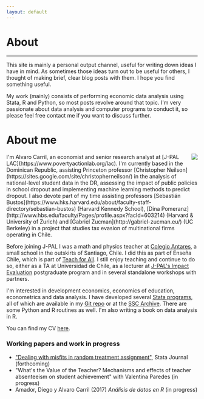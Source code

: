```yaml
---
layout: default
---
```


# About
<hr>

This site is mainly a personal output channel, useful for writing down ideas I have in mind. As sometimes those ideas turn out to be useful for others, I thought of making brief, clear blog posts with them. I hope you find something useful.

My work (mainly) consists of performing economic data analysis using Stata, R and Python, so most posts revolve around that topic. I'm very passionate about data analysis and computer programs to conduct it, so please feel free contact me if you want to discuss further.

# About me

<img style="float: right; margin-left:20px;" src="../files/photo_cv.jpg">
I'm Alvaro Carril, an economist and senior research analyst at [J-PAL LAC](https://www.povertyactionlab.org/lac). I'm currently based in the Dominican Republic, assisting Princeton professor [Christopher Neilson](https://sites.google.com/site/christopherneilson/) in the analysis of national-level student data in the DR, assessing the impact of public policies in school dropout and implementing machine learning methods to predict dropout. I also devote part of my time assisting professors [Sebastián Bustos](https://www.hks.harvard.edu/about/faculty-staff-directory/sebastian-bustos) (Harvard Kennedy School), [Dina Pomeranz](http://www.hbs.edu/faculty/Pages/profile.aspx?facId=603214) (Harvard & University of Zurich) and [Gabriel Zucman](http://gabriel-zucman.eu/) (UC Berkeley) in a project that studies tax evasion of multinational firms operating in Chile.

Before joining J-PAL I was a math and physics teacher at [Colegio Antares](http://www.colegioantares.cl/), a small school in the outskirts of Santiago, Chile. I did this as part of Enseña Chile, which is part of [Teach for All](http://teachforall.org/). I still enjoy teaching and continue to do so, either as a TA at Universidad de Chile, as a lecturer at [J-PAL's Impact Evaluation](http://www.educacioncontinua.uc.cl/24718-ficha-diplomado-en-evaluacion-de-impacto-de-programas-y-politicas-publicas) postgraduate program and in several standalone workshops with partners.

I'm interested in development economics, economics of education, econometrics and data analysis. I have developed several [Stata programs](/resources), all of which are available in my [Git repo](http://www.github.com/acarril) or at the [SSC Archive](https://ideas.repec.org/f/pca1141.html). There are some Python and R routines as well. I'm also writing a book on data analysis in R.

You can find my CV [here](https://www.dropbox.com/s/oow36pf0wyevnc4/CV_acarril.pdf?dl=0).

### Working papers and work in progress

- ["Dealing with misfits in random treatment assignment"](https://www.researchgate.net/publication/292091060_Dealing_with_misfits_in_random_treatment_assignment), Stata Journal (forthcoming)
- "What's the Value of the Teacher? Mechanisms and effects of teacher absenteeism on student achievement" with Valentina Paredes (in progress)
- Amador, Diego y Alvaro Carril (2017) *Análisis de datos en R* (in progress)